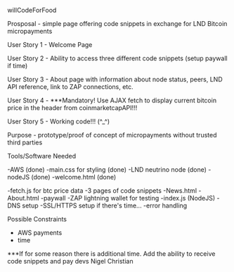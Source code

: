 willCodeForFood

Prosposal - simple page offering code snippets in exchange for LND Bitcoin micropayments

User Story 1 - Welcome Page

User Story 2 - Ability to access three different code snippets (setup paywall if time)

User Story 3 - About page with information about node status, peers, LND API reference, link to ZAP connections, etc. 

User Story 4 - ***Mandatory! Use AJAX fetch to display current bitcoin price in the header from coinmarketcapAPI!!!

User Story 5 - Working code!!! (^_^)

Purpose - prototype/proof of concept of micropayments without trusted third parties

Tools/Software Needed

-AWS (done)
-main.css for styling (done)
-LND neutrino node (done)
-nodeJS (done)
-welcome.html (done)

-fetch.js for btc price data
-3 pages of code snippets
-News.html
-About.html
-paywall
-ZAP lightning wallet for testing
-index.js (NodeJS)
-DNS setup
-SSL/HTTPS setup if there's time...
-error handling

Possible Constraints
- AWS payments
- time

***If for some reason there is additional time. Add the ability to receive code snippets and pay devs
Nigel Christian